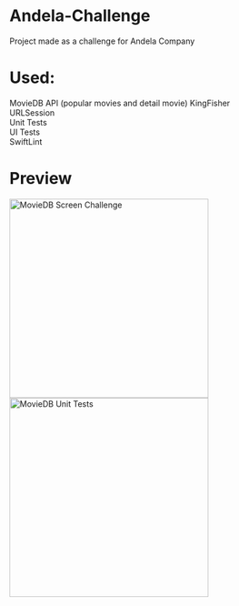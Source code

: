 # Andela-Challenge
Project made as a challenge for Andela Company

# Used:
MovieDB API (popular movies and detail movie)
KingFisher<br/>
URLSession<br/>
Unit Tests<br/>
UI Tests<br/>
SwiftLint<br/>

# Preview
<img src="https://github.com/renatomateusx/Andela-Challenge/blob/master/AndelaOne.gif" width="350" title="MovieDB Screen Challenge">
<img src="https://github.com/renatomateusx/Andela-Challenge/blob/master/AndelaTests.gif" width="350" title="MovieDB Unit Tests">
